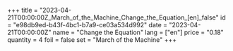 +++
title = "2023-04-21T00:00:00Z_March_of_the_Machine_Change_the_Equation_[en]_false"
id = "e98db9ed-b43f-4bc1-b7a9-ce03a534d992"
date = "2023-04-21T00:00:00Z"
name = "Change the Equation"
lang = ["en"]
price = "0.18"
quantity = 4
foil = false
set = "March of the Machine"
+++
